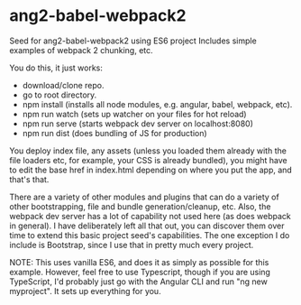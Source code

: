 # ang2-babel-webpack2
Seed for ang2-babel-webpack2 using ES6 project
Includes simple examples of webpack 2 chunking, etc.

You do this, it just works:

- download/clone repo.
- go to root directory.
- npm install (installs all node modules, e.g. angular, babel, webpack, etc).
- npm run watch (sets up watcher on your files for hot reload)
- npm run serve (starts webpack dev server on localhost:8080)
- npm run dist (does bundling of JS for production)

You deploy index file, any assets (unless you loaded them already with the file loaders etc, for example, your CSS is already bundled), you might have to edit the base href in index.html depending on where you put the app, and that's that. 

There are a variety of other modules and plugins that can do a variety of other bootstrapping, file and bundle generation/cleanup, etc. Also, the webpack dev server has a lot of capability not used here (as does webpack in general). I have deliberately left all that out, you can discover them over time to extend this basic project seed's capabilities. The one exception I do include is Bootstrap, since I use that in pretty much every project. 

NOTE: This uses vanilla ES6, and does it as simply as possible for this example. However, feel free to use Typescript, though if you are using TypeScript, I'd probably just go with the Angular CLI and run "ng new myproject". It sets up everything for you. 
